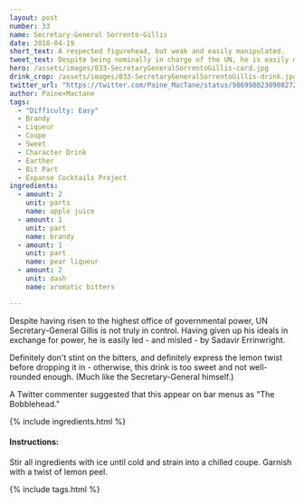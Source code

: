 ```yaml
---
layout: post
number: 33
name: Secretary-General Sorrento-Gillis
date: 2018-04-19
short_text: A respected figurehead, but weak and easily manipulated.
tweet_text: Despite being nominally in charge of the UN, he is easily manipulated by his own underlings. 
hero: /assets/images/033-SecretaryGeneralSorrentoGillis-card.jpg
drink_crop: /assets/images/033-SecretaryGeneralSorrentoGillis-drink.jpg
twitter_url: "https://twitter.com/Paine_MacTane/status/986998023090827264"
author: Paine×Mactane
tags: 
  - "Difficulty: Easy"
  - Brandy
  - Liqueur
  - Coupe
  - Sweet
  - Character Drink
  - Earther
  - Bit Part
  - Expanse Cocktails Project
ingredients:
  - amount: 2
    unit: parts
    name: apple juice
  - amount: 1
    unit: part
    name: brandy
  - amount: 1
    unit: part
    name: pear liqueur
  - amount: 2
    unit: dash
    name: aromatic bitters

---
```


Despite having risen to the highest office of governmental power, UN Secretary-General Gillis is not truly in control. Having given up his ideals in exchange for power, he is easily led - and misled - by Sadavir Errinwright. 

Definitely don't stint on the bitters, and definitely express the lemon twist before dropping it in - otherwise, this drink is too sweet and not well-rounded enough. (Much like the Secretary-General himself.)

A Twitter commenter suggested that this appear on bar menus as "The Bobblehead." 

{% include ingredients.html %}

#### Instructions:

Stir all ingredients with ice until cold and strain into a chilled coupe. Garnish with a twist of lemon peel.

{% include tags.html %}
